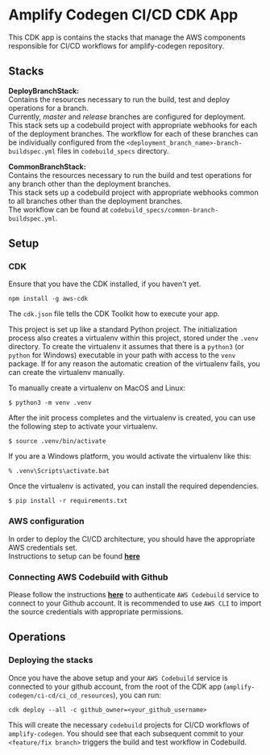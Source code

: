 
# Amplify Codegen CI/CD CDK App

This CDK app is contains the stacks that manage the AWS components responsible for CI/CD workflows for amplify-codegen repository.

## Stacks

**DeployBranchStack:**\
Contains the resources necessary to run the build, test and deploy operations for a branch.\
Currently, *master* and *release* branches are configured for deployment.\
This stack sets up a codebuild project with appropriate webhooks for each of the deployment branches. The workflow for each of these branches can be individually configured
from the `<deployment_branch_name>-branch-buildspec.yml` files in `codebuild_specs` directory.

**CommonBranchStack:**\
Contains the resources necessary to run the build and test operations for any branch other than the deployment branches.\
This stack sets up a codebuild project with appropriate webhooks common to all branches other than the deployment branches.\
The workflow can be found at `codebuild_specs/common-branch-buildspec.yml`.

## Setup

### CDK
Ensure that you have the CDK installed, if you haven't yet.
```console
npm install -g aws-cdk
```

The `cdk.json` file tells the CDK Toolkit how to execute your app.

This project is set up like a standard Python project.  The initialization
process also creates a virtualenv within this project, stored under the `.venv`
directory.  To create the virtualenv it assumes that there is a `python3`
(or `python` for Windows) executable in your path with access to the `venv`
package. If for any reason the automatic creation of the virtualenv fails,
you can create the virtualenv manually.

To manually create a virtualenv on MacOS and Linux:

```
$ python3 -m venv .venv
```

After the init process completes and the virtualenv is created, you can use the following
step to activate your virtualenv.

```
$ source .venv/bin/activate
```

If you are a Windows platform, you would activate the virtualenv like this:

```
% .venv\Scripts\activate.bat
```

Once the virtualenv is activated, you can install the required dependencies.

```
$ pip install -r requirements.txt
```

### AWS configuration
In order to deploy the CI/CD architecture, you should have the appropriate AWS credentials set.\
Instructions to setup can be found **[here](https://docs.aws.amazon.com/cdk/latest/guide/getting_started.html#getting_started_prerequisites)**

### Connecting AWS Codebuild with Github
Please follow the instructions **[here](https://docs.aws.amazon.com/codebuild/latest/userguide/sample-access-tokens.html#sample-access-tokens-cli)** to authenticate `AWS Codebuild` service to connect to your Github account.
It is recommended to use `AWS CLI` to import the source credentials with appropriate permissions.

## Operations

### Deploying the stacks
Once you have the above setup and your `AWS Codebuild` service is connected to your github account, from the root of the CDK app (`amplify-codegen/ci-cd/ci_cd_resources`), you can run:
```console
cdk deploy --all -c github_owner=<your_github_username>
```
This will create the necessary `codebuild` projects for CI/CD workflows of `amplify-codegen`.
You should see that each subsequent commit to your `<feature/fix branch>` triggers the build and test workflow in Codebuild. 
